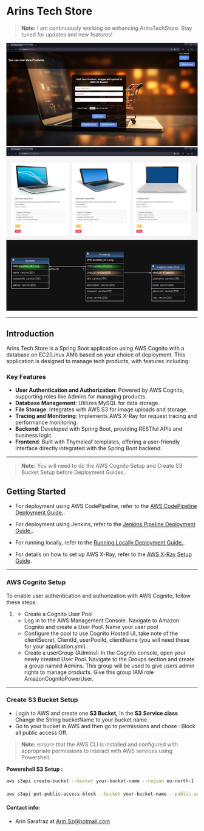 # Arins Tech Store

> **Note:** I am continuously working on enhancing ArinsTechStore. Stay tuned for updates and new features!

![Build Success](https://github.com/Arinsz/cloudutveckling/blob/main/src/main/resources/static/images/Github%20presentation%20Images/hemsida1.jpg)
![Build Success](https://github.com/Arinsz/cloudutveckling/blob/main/src/main/resources/static/images/Github%20presentation%20Images/hemsida2.jpg)
![Build Success](https://github.com/Arinsz/cloudutveckling/blob/main/src/main/resources/static/images/Github%20presentation%20Images/Databasdiagram.jpg)



---
## Introduction

Arins Tech Store is a Spring Boot application using AWS Cognito with a database on EC2(Linux AMI) based on your choice of deployment. This application is designed to manage tech products, with features including:

### Key Features

- **User Authentication and Authorization**: Powered by AWS Cognito, supporting roles like Admins for managing products.
- **Database Management**: Utilizes MySQL for data storage.
- **File Storage**: Integrates with AWS S3 for image uploads and storage.
- **Tracing and Monitoring**: Implements AWS X-Ray for request tracing and performance monitoring.
- **Backend**: Developed with Spring Boot, providing RESTful APIs and business logic.
- **Frontend**: Built with Thymeleaf templates, offering a user-friendly interface directly integrated with the Spring Boot backend.

---
> **Note:** You will need to do the AWS Cognito Setup and Create S3 Bucket Setup before Deployment Guides..
## Getting Started

* For deployment using AWS CodePipeline, refer to the [AWS CodePipeline Deployment Guide.](https://github.com/Arinsz/cloudutveckling/blob/main/MDFiles/AWS%20CodePipeline%20Deployment.md).

* For deployment using Jenkins, refer to the [Jenkins Pipeline Deployment Guide.](https://github.com/Arinsz/cloudutveckling/blob/main/MDFiles/JENKINS%20DEPLOYMENT.md).

* For running locally, refer to the [Running Locally Deployment Guide.](https://github.com/Arinsz/cloudutveckling/blob/main/MDFiles/Running%20Locally.md).

* For details on how to set up AWS X-Ray, refer to the [AWS X-Ray Setup Guide](https://github.com/Arinsz/cloudutveckling/blob/main/MDFiles/XrayGuide.md).

---

### AWS Cognito Setup
To enable user authentication and authorization with AWS Cognito, follow these steps:

1.  * Create a Cognito User Pool
    * Log in to the AWS Management Console. Navigate to Amazon Cognito and create a User Pool.
     Name your user pool 
    *  Configure the pool to use Cognito Hosted UI,  take note of the clientSecret, ClientId, userPoolId, clientName (you will need these for your application.yml).
    *  Create a userGroup (Admins):
   In the Cognito console, open your newly created User Pool.
   Navigate to the Groups section and create a group named Admins.
   This group will be used to give users admin rights to manage products.
   Give this group IAM role AmazonCognitoPowerUser.

---
### Create S3 Bucket Setup



* Login to AWS and create one **S3 Bucket,** In the **S3** **Service class** Change the String bucketName to your bucket name.
* Go to your bucket in AWS and then go to permissions and chose : Block all public access
  Off.

  
> **Note:** ensure that the AWS CLI is installed and configured with appropriate permissions to interact with AWS services using Powershell.

**Powershell S3 Setup :** 

  ```bash
  aws s3api create-bucket --bucket your-bucket-name --region eu-north-1 --create-bucket-configuration LocationConstraint=eu-north-1
  
  aws s3api put-public-access-block --bucket your-bucket-name --public-access-block-configuration BlockPublicAcls=false,IgnorePublicAcls=false,BlockPublicPolicy=false,RestrictPublicBuckets=false
   ```




#### Contact info:

* Arin Sarafraz at Arin.Sz@hotmail.com
